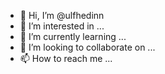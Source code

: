 - 👋 Hi, I’m @ulfhedinn
- 👀 I’m interested in ...
- 🌱 I’m currently learning ...
- 💞️ I’m looking to collaborate on ...
- 📫 How to reach me ...

<!---
ulfhedinn/ulfhedinn is a ✨ special ✨ repository because its `README.md` (this file) appears on your GitHub profile.
You can click the Preview link to take a look at your changes.
--->
